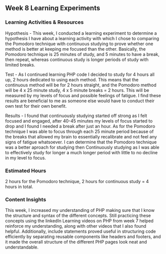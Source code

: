 <h2>Week 8 Learning Experiments</h2>

<h3>Learning Activities & Resources</h3>
<p>Hypothesis - This week, I conducted a learning experiment to determine a hypothesis I have about a learning activity with which I chose to comparing the Pomodoro technique with continuous studying to prove whether one method is better at keeping me focused than the other. Basically, the Pomodoro technique is 25 minutes of study, and 5 minutes to have a break, then repeat, whereas continuous study is longer periods of study with limited breaks.</p>
<p>Test -  As I continued learning PHP code I decided to study for 4 hours all up, 2 hours dedicated to using each method. This means that the continuous method will be for 2 hours straight, and the Pomodoro method will be 4 x 25 minute study, 4 x 5 minute breaks = 2 hours. This will be measured by my levels of focus and possible feelings of fatigue. I find these results are beneficial to me as someone else would have to conduct their own test for their own benefit.</p>
<p>Results - I found that continuously studying started off strong as I felt focused and engaged, after 40-45 minutes my levels of focus started to drop and I found I needed a break after just an hour. As for the Pomodoro technique I was able to focus through each 25 minute period because of the breaks that allowed my brain to essentially recalibrate and not feel any signs of fatigue whatsoever. I can determine that the Pomodoro technique was a better aproach for studying then Continuously studying as I was able to effectively study for longer a much longer period with little to no decline in my level to focus.</p>

<h3>Estimated Hours</h3>
<p>2 hours for the Pomodoro technique, 2 hours for continuous study = 4 hours in total.</p>

<h3>Content Insights</h3>
<p>This week, I increased my understanding of PHP making sure that I know the structure and syntax of the different concepts. Still practicing these concepts using the linkedIn Learning videos on PHP from week 7 helped reinforce my understanding, along with other videos that I also found helpful. Additionally, include statements proved useful in structuring code efficiently by separating reusable components like headers and footers, and it made the overall structure of the different PHP pages look neat and understandable.</p>
